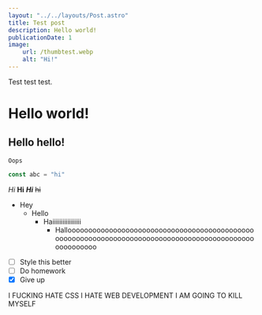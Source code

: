 ```yaml
---
layout: "../../layouts/Post.astro"
title: Test post
description: Hello world!
publicationDate: 1
image:
    url: /thumbtest.webp
    alt: "Hi!"
---
```

Test test test.
# Hello world!
## Hello hello!
`Oops`
```ts
const abc = "hi"
```
*Hi* **Hi** ***Hi*** ~~hi~~
- Hey
    - Hello
        - Haiiiiiiiiiiiiiiiii
            - Hallooooooooooooooooooooooooooooooooooooooooooooooooooooooooooooooooooooooooooooooooooooooooooooooooooooooo
- [ ] Style this better
- [ ] Do homework
- [X] Give up

I FUCKING HATE CSS I HATE WEB DEVELOPMENT I AM GOING TO KILL MYSELF